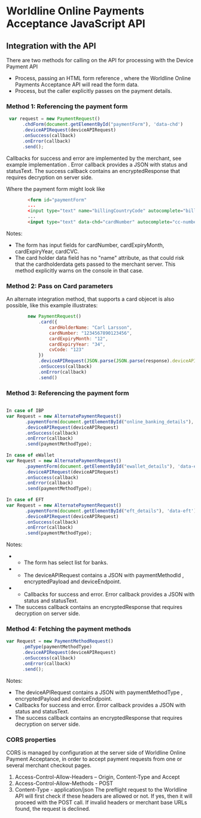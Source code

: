 # Worldline Online Payments Acceptance JavaScript API

## Integration with the API
There are two methods for calling on the API for processing with the Device Payment API
* Process, passing an HTML form reference , where the Worldline Online Payments Acceptance API will
  read the form data.
* Process, but the caller explicitly passes on the payment details.

### Method 1: Referencing the payment form  
```javascript
 var request = new PaymentRequest()
      .chdForm(document.getElementById("paymentForm"), 'data-chd')
      .deviceAPIRequest(deviceAPIRequest)
      .onSuccess(callback)
      .onError(callback)
      .send();
```
Callbacks for success and error are implemented by the merchant, see example implementation . Error callback provides a JSON with status and statusText. 
The success callback contains an encryptedResponse that requires decryption on server side.

Where the payment form might look like
```html
        <form id="paymentForm" 
        ...
        <input type="text" name="billingCountryCode" autocomplete="billing country">
        ...
        <input type="text" data-chd="cardNumber" autocomplete="cc-number">
 ```
Notes:
 * The form has input fields for cardNumber, cardExpiryMonth, cardExpiryYear, cardCVC.
 * The card holder data field has no "name" attribute, as that could risk that the cardholderdata gets passed to the merchant server. This method explicitly warns on the console in that case.

### Method 2: Pass on Card parameters
An alternate integration method, that supports a card objecet is also possible, 
like this example illustrates:

```javascript
        new PaymentRequest()
            .card({
                cardHolderName: "Carl Larsson",
                cardNumber: "1234567890123456",
                cardExpiryMonth: "12",
                cardExpiryYear: "34",
                cvCode: "123"
            })
            .deviceAPIRequest(JSON.parse(JSON.parse(response).deviceAPIRequest))
            .onSuccess(callback)
            .onError(callback)
            .send()
```
### Method 3: Referencing the payment form

```javascript

In case of IBP
var Request = new AlternatePaymentRequest()
       .paymentForm(document.getElementById("online_banking_details"), 'data-ibp')
       .deviceAPIRequest(deviceAPIRequest)
       .onSuccess(callback)
       .onError(callback)
       .send(paymentMethodType);
       
In case of eWallet
var Request = new AlternatePaymentRequest()
       .paymentForm(document.getElementById("ewallet_details"), 'data-ewallet')
       .deviceAPIRequest(deviceAPIRequest)
       .onSuccess(callback)
       .onError(callback)
       .send(paymentMethodType);
       
In case of EFT
var Request = new AlternatePaymentRequest()
       .paymentForm(document.getElementById("eft_details"), 'data-eft')
       .deviceAPIRequest(deviceAPIRequest)
       .onSuccess(callback)
       .onError(callback)
       .send(paymentMethodType);
```
Notes:
 *  - The form has select list for banks.
 *  - The deviceAPIRequest contains a JSON with paymentMethodId , encryptedPayload and deviceEndpoint.
 *  - Callbacks for success and error. Error callback provides a JSON with status and statusText.
 *    The success callback contains an encryptedResponse that requires decryption on server side.

### Method 4: Fetching the payment methods 
 ```javascript
var Request = new PaymentMethodRequest()
       .pmType(paymentMethodType)
       .deviceAPIRequest(deviceAPIRequest)
       .onSuccess(callback)
       .onError(callback)
       .send();
```
Notes:
 *  The deviceAPIRequest contains a JSON with paymentMethodType , encryptedPayload and deviceEndpoint.
 *  Callbacks for success and error. Error callback provides a JSON with status and statusText.
 *  The success callback contains an encryptedResponse that requires decryption on server side.

### CORS properties

CORS is managed by configuration at the server side of Worldline Online Payment Acceptance, in order to accept
payment requests from one or several merchant checkout pages.
1.	Access-Control-Allow-Headers – Origin, Content-Type and Accept
2.	Access-Control-Allow-Methods - POST
3.	Content-Type - application/json
The preflight request to the Worldline API will first check if these headers are allowed or not. If yes, then it will proceed with the POST call. If invalid headers or merchant base URLs found, the request is declined.

